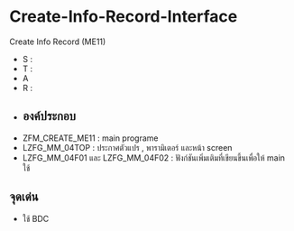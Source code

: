 # Create-Info-Record-Interface
Create Info Record (ME11)
* S : 
* T : 
* A
* R :
* ## องค์ประกอบ
- ZFM_CREATE_ME11 : main programe
- LZFG_MM_04TOP : ประกาศตัวแปร , พารามิเตอร์ และหน้า screen
- LZFG_MM_04F01 และ LZFG_MM_04F02 : ฟังก์ชันเพิ่มเติมที่เขียนขึ้นเพื่อให้ main ใช้
## จุดเด่น
- ใช้ BDC
